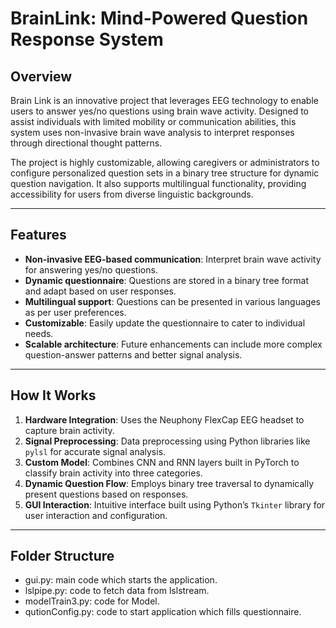 # BrainLink: Mind-Powered Question Response System

## Overview  
Brain Link is an innovative project that leverages EEG technology to enable users to answer yes/no questions using brain wave activity. Designed to assist individuals with limited mobility or communication abilities, this system uses non-invasive brain wave analysis to interpret responses through directional thought patterns.

The project is highly customizable, allowing caregivers or administrators to configure personalized question sets in a binary tree structure for dynamic question navigation. It also supports multilingual functionality, providing accessibility for users from diverse linguistic backgrounds.

---

## Features  
- **Non-invasive EEG-based communication**: Interpret brain wave activity for answering yes/no questions.  
- **Dynamic questionnaire**: Questions are stored in a binary tree format and adapt based on user responses.  
- **Multilingual support**: Questions can be presented in various languages as per user preferences.  
- **Customizable**: Easily update the questionnaire to cater to individual needs.  
- **Scalable architecture**: Future enhancements can include more complex question-answer patterns and better signal analysis.  

---

## How It Works  
1. **Hardware Integration**: Uses the Neuphony FlexCap EEG headset to capture brain activity.  
2. **Signal Preprocessing**: Data preprocessing using Python libraries like `pylsl` for accurate signal analysis.  
3. **Custom Model**: Combines CNN and RNN layers built in PyTorch to classify brain activity into three categories.  
4. **Dynamic Question Flow**: Employs binary tree traversal to dynamically present questions based on responses.  
5. **GUI Interaction**: Intuitive interface built using Python’s `Tkinter` library for user interaction and configuration.  

---
## Folder Structure  
- gui.py: main code which starts the application.  
- lslpipe.py: code to fetch data from lslstream.  
- modelTrain3.py: code for Model.  
- qutionConfig.py: code to start application which fills questionnaire.  

